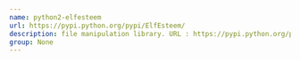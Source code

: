 ```yaml
---
name: python2-elfesteem
url: https://pypi.python.org/pypi/ElfEsteem/
description: file manipulation library. URL : https://pypi.python.org/pypi/ElfEsteem/ Groups : None
group: None
---
```


